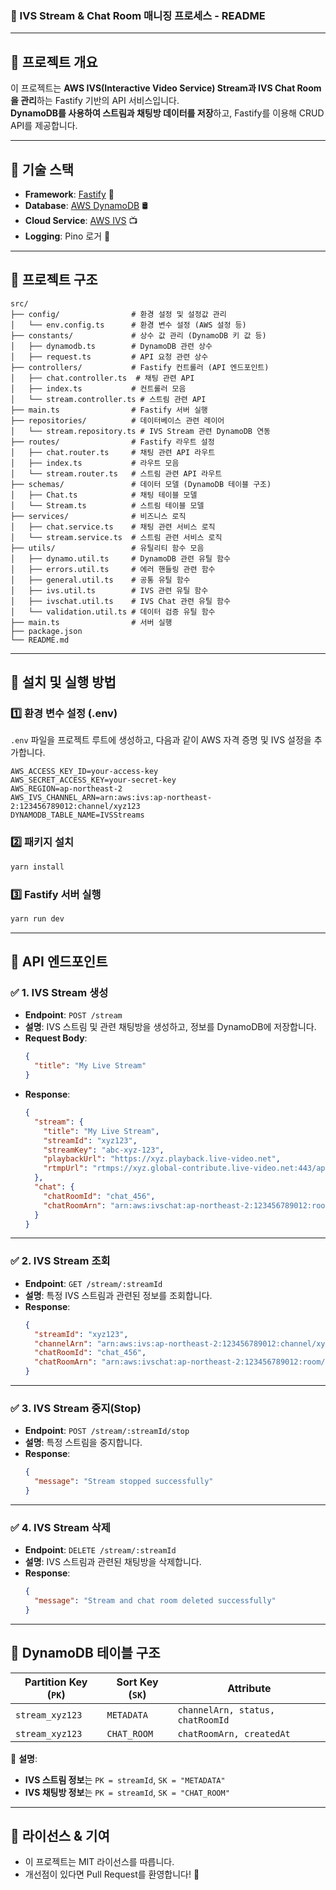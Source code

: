 ### **🚀 IVS Stream & Chat Room 매니징 프로세스 - README**

---

## **📌 프로젝트 개요**
이 프로젝트는 **AWS IVS(Interactive Video Service) Stream과 IVS Chat Room을 관리**하는 Fastify 기반의 API 서비스입니다.  
**DynamoDB를 사용하여 스트림과 채팅방 데이터를 저장**하고, Fastify를 이용해 CRUD API를 제공합니다.

---

## **📌 기술 스택**
- **Framework**: [Fastify](https://www.fastify.io/) 🚀
- **Database**: [AWS DynamoDB](https://aws.amazon.com/dynamodb/) 🛢️
- **Cloud Service**: [AWS IVS](https://aws.amazon.com/ivs/) 📺
- **Logging**: Pino 로거 📝

---

## **📌 프로젝트 구조**
```
src/
├── config/                # 환경 설정 및 설정값 관리
│   └── env.config.ts      # 환경 변수 설정 (AWS 설정 등)
├── constants/             # 상수 값 관리 (DynamoDB 키 값 등)
│   ├── dynamodb.ts        # DynamoDB 관련 상수
│   ├── request.ts         # API 요청 관련 상수
├── controllers/           # Fastify 컨트롤러 (API 엔드포인트)
│   ├── chat.controller.ts  # 채팅 관련 API
│   ├── index.ts           # 컨트롤러 모음
│   └── stream.controller.ts # 스트림 관련 API
├── main.ts                # Fastify 서버 실행
├── repositories/          # 데이터베이스 관련 레이어
│   └── stream.repository.ts # IVS Stream 관련 DynamoDB 연동
├── routes/                # Fastify 라우트 설정
│   ├── chat.router.ts     # 채팅 관련 API 라우트
│   ├── index.ts           # 라우트 모음
│   └── stream.router.ts   # 스트림 관련 API 라우트
├── schemas/               # 데이터 모델 (DynamoDB 테이블 구조)
│   ├── Chat.ts            # 채팅 테이블 모델
│   └── Stream.ts          # 스트림 테이블 모델
├── services/              # 비즈니스 로직
│   ├── chat.service.ts    # 채팅 관련 서비스 로직
│   └── stream.service.ts  # 스트림 관련 서비스 로직
├── utils/                 # 유틸리티 함수 모음
│   ├── dynamo.util.ts     # DynamoDB 관련 유틸 함수
│   ├── errors.util.ts     # 에러 핸들링 관련 함수
│   ├── general.util.ts    # 공통 유틸 함수
│   ├── ivs.util.ts        # IVS 관련 유틸 함수
│   ├── ivschat.util.ts    # IVS Chat 관련 유틸 함수
│   └── validation.util.ts # 데이터 검증 유틸 함수
├── main.ts                # 서버 실행
├── package.json       
└── README.md            
```

---

## **📌 설치 및 실행 방법**

### **1️⃣ 환경 변수 설정 (.env)**
`.env` 파일을 프로젝트 루트에 생성하고, 다음과 같이 AWS 자격 증명 및 IVS 설정을 추가합니다.

```plaintext
AWS_ACCESS_KEY_ID=your-access-key
AWS_SECRET_ACCESS_KEY=your-secret-key
AWS_REGION=ap-northeast-2
AWS_IVS_CHANNEL_ARN=arn:aws:ivs:ap-northeast-2:123456789012:channel/xyz123
DYNAMODB_TABLE_NAME=IVSStreams
```

### **2️⃣ 패키지 설치**
```bash
yarn install
```

### **3️⃣ Fastify 서버 실행**
```bash
yarn run dev
```

---

## **📌 API 엔드포인트**

### **✅ 1. IVS Stream 생성**
- **Endpoint**: `POST /stream`
- **설명**: IVS 스트림 및 관련 채팅방을 생성하고, 정보를 DynamoDB에 저장합니다.
- **Request Body**:
  ```json
  {
    "title": "My Live Stream"
  }
  ```
- **Response**:
  ```json
  {
    "stream": {
      "title": "My Live Stream",
      "streamId": "xyz123",
      "streamKey": "abc-xyz-123",
      "playbackUrl": "https://xyz.playback.live-video.net",
      "rtmpUrl": "rtmps://xyz.global-contribute.live-video.net:443/app/"
    },
    "chat": {
      "chatRoomId": "chat_456",
      "chatRoomArn": "arn:aws:ivschat:ap-northeast-2:123456789012:room/chat_456"
    }
  }
  ```

---

### **✅ 2. IVS Stream 조회**
- **Endpoint**: `GET /stream/:streamId`
- **설명**: 특정 IVS 스트림과 관련된 정보를 조회합니다.
- **Response**:
  ```json
  {
    "streamId": "xyz123",
    "channelArn": "arn:aws:ivs:ap-northeast-2:123456789012:channel/xyz123",
    "chatRoomId": "chat_456",
    "chatRoomArn": "arn:aws:ivschat:ap-northeast-2:123456789012:room/chat_456"
  }
  ```

---

### **✅ 3. IVS Stream 중지(Stop)**
- **Endpoint**: `POST /stream/:streamId/stop`
- **설명**: 특정 스트림을 중지합니다.
- **Response**:
  ```json
  {
    "message": "Stream stopped successfully"
  }
  ```

---

### **✅ 4. IVS Stream 삭제**
- **Endpoint**: `DELETE /stream/:streamId`
- **설명**: IVS 스트림과 관련된 채팅방을 삭제합니다.
- **Response**:
  ```json
  {
    "message": "Stream and chat room deleted successfully"
  }
  ```

---

## **📌 DynamoDB 테이블 구조**

| Partition Key (`PK`) | Sort Key (`SK`) | Attribute |
|------------------|--------------|----------------|
| `stream_xyz123` | `METADATA`   | `channelArn, status, chatRoomId` |
| `stream_xyz123` | `CHAT_ROOM`  | `chatRoomArn, createdAt` |

📌 **설명**:
- **IVS 스트림 정보**는 `PK = streamId`, `SK = "METADATA"`
- **IVS 채팅방 정보**는 `PK = streamId`, `SK = "CHAT_ROOM"`

---

## **📌 라이선스 & 기여**
- 이 프로젝트는 MIT 라이선스를 따릅니다.
- 개선점이 있다면 Pull Request를 환영합니다! 🚀
